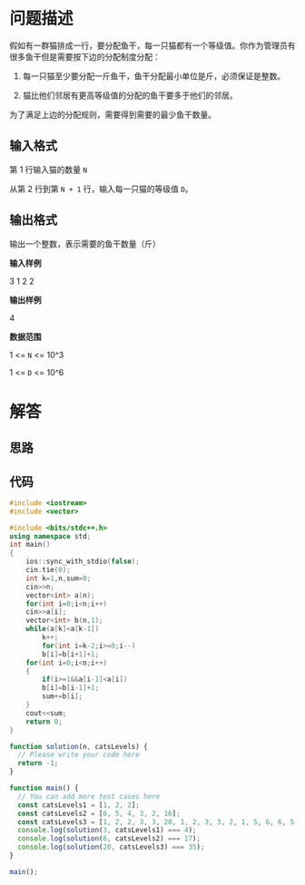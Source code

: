 # 问题描述

假如有一群猫排成一行，要分配鱼干，每一只猫都有一个等级值。你作为管理员有很多鱼干但是需要按下边的分配制度分配：

1. 每一只猫至少要分配一斤鱼干，鱼干分配最小单位是斤，必须保证是整数。

2. 猫比他们邻居有更高等级值的分配的鱼干要多于他们的邻居。

为了满足上边的分配规则，需要得到需要的最少鱼干数量。

## 输入格式

第 1 行输入猫的数量 `N`

从第 2 行到第 `N + 1` 行，输入每一只猫的等级值 `D`。

## 输出格式

输出一个整数，表示需要的鱼干数量（斤）

**输入样例**

3
1
2
2

**输出样例**

4

**数据范围**

1 <= `N` <= 10^3

1 <= `D` <= 10^6

# 解答

## 思路

## 代码

```cpp
#include <iostream>
#include <vector>

#include <bits/stdc++.h>
using namespace std;
int main()
{
	ios::sync_with_stdio(false);
	cin.tie(0);
	int k=1,n,sum=0;
	cin>>n;
	vector<int> a(n);
	for(int i=0;i<n;i++)
	cin>>a[i];
	vector<int> b(n,1);
	while(a[k]<a[k-1])
		k++;
		for(int i=k-2;i>=0;i--)
		b[i]=b[i+1]+1;
	for(int i=0;i<n;i++)
	{
		if(i>=1&&a[i-1]<a[i])
		b[i]=b[i-1]+1;
		sum+=b[i];
	}
	cout<<sum;
	return 0;
}
```

```js
function solution(n, catsLevels) {
  // Please write your code here
  return -1;
}

function main() {
  // You can add more test cases here
  const catsLevels1 = [1, 2, 2];
  const catsLevels2 = [6, 5, 4, 3, 2, 16];
  const catsLevels3 = [1, 2, 2, 3, 3, 20, 1, 2, 3, 3, 2, 1, 5, 6, 6, 5, 5, 7, 7, 4];
  console.log(solution(3, catsLevels1) === 4);
  console.log(solution(6, catsLevels2) === 17);
  console.log(solution(20, catsLevels3) === 35);
}

main();
```